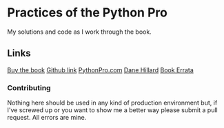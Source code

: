 # Practices of the Python Pro

My solutions and code as I work through the book.

## Links

[Buy the book](https://www.manning.com/books/practices-of-the-python-pro)
[Github link](https://github.com/daneah/practices-of-the-python-pro)
[PythonPro.com](https://thepythonpro.com/)
[Dane Hillard](https://dane.engineering/)
[Book Errata](https://manning-content.s3.amazonaws.com/download/5/37ab6ad-4ef8-4cb9-be48-d728a9e0ed46/Hillard_PracticesofthePythonPro_err2.html)

### Contributing

Nothing here should be used in any kind of production environment but, if I've screwed up or you want to show me a better way please submit a pull request. All errors are mine.